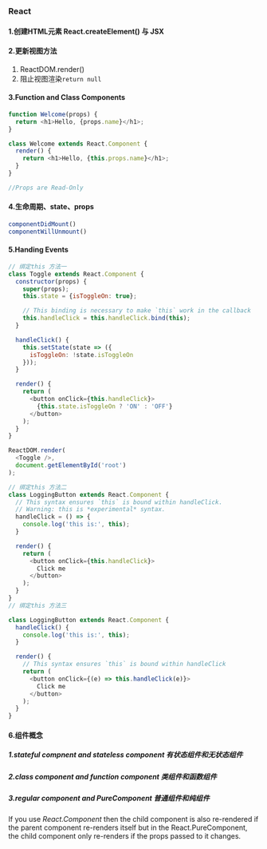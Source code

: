 ### React

#### 1.创建HTML元素 React.createElement() 与 JSX 

#### 2.更新视图方法

1.  ReactDOM.render()
2. 阻止视图渲染`return null` 

#### 3.Function and Class Components

```javascript
function Welcome(props) {
  return <h1>Hello, {props.name}</h1>;
}

class Welcome extends React.Component {
  render() {
    return <h1>Hello, {this.props.name}</h1>;
  }
}

//Props are Read-Only
```

#### 4.生命周期、state、props

```javascript
componentDidMount()
componentWillUnmount()
```

#### 5.Handing Events

```javascript
// 绑定this 方法一
class Toggle extends React.Component {
  constructor(props) {
    super(props);
    this.state = {isToggleOn: true};

    // This binding is necessary to make `this` work in the callback
    this.handleClick = this.handleClick.bind(this);
  }

  handleClick() {
    this.setState(state => ({
      isToggleOn: !state.isToggleOn
    }));
  }

  render() {
    return (
      <button onClick={this.handleClick}>
        {this.state.isToggleOn ? 'ON' : 'OFF'}
      </button>
    );
  }
}

ReactDOM.render(
  <Toggle />,
  document.getElementById('root')
);

// 绑定this 方法二
class LoggingButton extends React.Component {
  // This syntax ensures `this` is bound within handleClick.
  // Warning: this is *experimental* syntax.
  handleClick = () => {
    console.log('this is:', this);
  }

  render() {
    return (
      <button onClick={this.handleClick}>
        Click me
      </button>
    );
  }
}
// 绑定this 方法三

class LoggingButton extends React.Component {
  handleClick() {
    console.log('this is:', this);
  }

  render() {
    // This syntax ensures `this` is bound within handleClick
    return (
      <button onClick={(e) => this.handleClick(e)}>
        Click me
      </button>
    );
  }
}

```

#### 6.组件概念

##### 1.stateful compnent and stateless component 有状态组件和无状态组件

##### 2.class component and function component 类组件和函数组件

##### 3.regular component and PureComponent 普通组件和纯组件

If you use *React.Component* then the child component is also re-rendered if the parent component re-renders itself but in the React.PureComponent, the child component only re-renders if the props passed to it changes.

